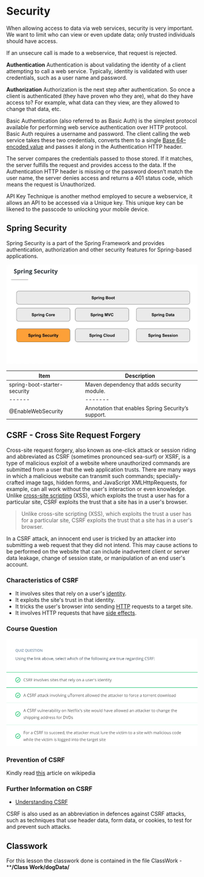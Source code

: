 # Security

When allowing access to data via web services, security is very important. We want to limit who can view or even update data; only trusted individuals should have access.

If an unsecure call is made to a webservice, that request is rejected.

**Authentication**
Authentication is about validating the identity of a client attempting to call a web service. Typically, identity is validated with user credentials, such as a user name and password.

**Authorization**
Authorization is the next step after authentication. So once a client is authenticated (they have proven who they are), what do they have access to? For example, what data can they view, are they allowed to change that data, etc.

Basic Authentication (also referred to as Basic Auth) is the simplest protocol available for performing web service authentication over HTTP protocol. Basic Auth requires a username and password. The client calling the web service takes these two credentials, converts them to a single [Base 64–encoded value](https://en.wikipedia.org/wiki/Base64) and passes it along in the Authentication HTTP header.

The server compares the credentials passed to those stored. If it matches, the server fulfills the request and provides access to the data. If the Authentication HTTP header is missing or the password doesn’t match the user name, the server denies access and returns a 401 status code, which means the request is Unauthorized.

API Key Technique is another method employed to secure a webservice, it allows an API to be accessed via a Unique key. This unique key can be likened to the passcode to unlocking your mobile device.

## Spring Security

Spring Security is a part of the Spring Framework and provides authentication, authorization and other security features for Spring-based applications.

![Spring Security](./spring-security.png)

Item | Description
------ | -------
spring-boot-starter-security | Maven dependency that adds security module.
------ | -------
@EnableWebSecurity | Annotation that enables Spring Security’s support.

## CSRF - Cross Site Request Forgery

Cross-site request forgery, also known as one-click attack or session riding and abbreviated as CSRF (sometimes pronounced sea-surf) or XSRF, is a type of malicious exploit of a website where unauthorized commands are submitted from a user that the web application trusts. There are many ways in which a malicious website can transmit such commands; specially-crafted image tags, hidden forms, and JavaScript XMLHttpRequests, for example, can all work without the user's interaction or even knowledge. Unlike [cross-site scripting](https://en.m.wikipedia.org/wiki/Cross-site_scripting) (XSS), which exploits the trust a user has for a particular site, CSRF exploits the trust that a site has in a user's browser.

> Unlike cross-site scripting (XSS), which exploits the trust a user has for a particular site, CSRF exploits the trust that a site has in a user's browser.

In a CSRF attack, an innocent end user is tricked by an attacker into submitting a web request that they did not intend. This may cause actions to be performed on the website that can include inadvertent client or server data leakage, change of session state, or manipulation of an end user's account.

### Characteristics of CSRF

- It involves sites that rely on a user's [identity](https://en.m.wikipedia.org/wiki/Online_identity).
- It exploits the site's trust in that identity.
- It tricks the user's browser into sending [HTTP](https://en.m.wikipedia.org/wiki/HTTP) requests to a target site.
- It involves HTTP requests that have [side effects](https://en.m.wikipedia.org/wiki/Side_effect_(computer_science)).

### Course Question

![CSRF Facts](./cross-site-request-forgery.png)

### Prevention of CSRF

Kindly read [this](https://en.m.wikipedia.org/wiki/Cross-site_request_forgery#Prevention) article on wikipedia

### Further Information on CSRF

- [Understanding CSRF](https://en.m.wikipedia.org/wiki/Cross-site_request_forgery)

CSRF is also used as an abbreviation in defences against CSRF attacks, such as techniques that use header data, form data, or cookies, to test for and prevent such attacks.

## Classwork

For this lesson the classwork done is contained in the file ClassWork - ****/Class Work/dogData/**
